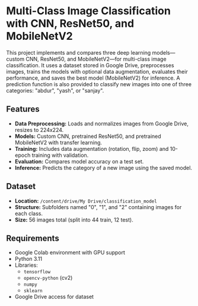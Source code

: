 # Multi-Class Image Classification with CNN, ResNet50, and MobileNetV2

This project implements and compares three deep learning models—custom CNN, ResNet50, and MobileNetV2—for multi-class image classification. It uses a dataset stored in Google Drive, preprocesses images, trains the models with optional data augmentation, evaluates their performance, and saves the best model (MobileNetV2) for inference. A prediction function is also provided to classify new images into one of three categories: "abdur", "yash", or "sanjay".

## Features
- **Data Preprocessing:** Loads and normalizes images from Google Drive, resizes to 224x224.
- **Models:** Custom CNN, pretrained ResNet50, and pretrained MobileNetV2 with transfer learning.
- **Training:** Includes data augmentation (rotation, flip, zoom) and 10-epoch training with validation.
- **Evaluation:** Compares model accuracy on a test set.
- **Inference:** Predicts the category of a new image using the saved model.

## Dataset
- **Location:** `/content/drive/My Drive/classification_model`
- **Structure:** Subfolders named "0", "1", and "2" containing images for each class.
- **Size:** 56 images total (split into 44 train, 12 test).

## Requirements
- Google Colab environment with GPU support
- Python 3.11
- Libraries:
  - `tensorflow`
  - `opencv-python` (cv2)
  - `numpy`
  - `sklearn`
- Google Drive access for dataset

